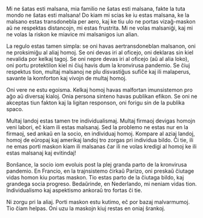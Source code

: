 Mi ne ŝatas esti malsana, mia familio ne ŝatas esti malsana, fakte la tuta mondo ne ŝatas esti malsana! Do kiam mi scias ke iu estas malsana, ke la malsano estas transdonebla per aero, kaj ke tiu ulo ne portas vizaĝ-maskon aŭ ne respektas distancojn, mi estas frustrita. Mi ne volas malsaniĝi, kaj mi ne volas la riskon ke miavice mi malsanigos iun alian.

La regulo estas tamen simpla: se oni havas aertransdoneblan malsanon, oni ne proksimiĝu al aliaj homoj. Se oni devas iri al oficejo, oni deklaras sin kiel nevalida por kelkaj tagoj. Se oni nepre devas iri al oficejo (aŭ al alia loko), oni portu protektilon kiel ni ĉiuj havis dum la kronvirusa pandemio. Se ĉiuj respektus tion, multaj malsanoj ne plu disvastiĝus sufiĉe kaj ili malaperus, savante la komforton kaj vivojn de multaj homoj.

Oni vere ne estu egoisma. Kelkaj homoj havas malfortan imunsistemon pro aĝo aŭ diversaj kialoj. Onia persona sinteno havas publikan efikon. Se oni ne akceptas tiun fakton kaj la ligitan responson, oni forigu sin de la publika spaco. 

Multaj landoj estas tamen tre individualismaj. Multaj firmaoj devigas homojn veni labori, eĉ kiam ili estas malsanaj. Sed la problemo ne estas nur en la firmaoj, sed ankaŭ en la socio, en individuaj homoj. Kompare al aziaj landoj, homoj de eŭropaj kaj amerikaj landoj tro zorgas pri individua bildo. Ĉi tie, ili ne emas porti maskon kiam ili malsanas ĉar ili ne volas kredigi al homoj ke ili estas malsanaj kaj evitindaj!

Bonŝance, la socio iom evoluis post la plej granda parto de la kronvirusa pandemio. En Francio, en la trajnsistemo ĉirkaŭ Parizo, oni preskaŭ ĉiutage vidas homon kiu portas maskon. Tio estas parto de la ĉiutaga bildo, kaj grandega socia progreso. Bedaŭrinde, en Nederlando, mi neniam vidas tion. Individualismo kaj aspektismo ankoraŭ tro fortas ĉi tie.

Ni zorgu pri la aliaj. Porti maskon estu kutimo, eĉ por bazaj malvarmumoj. Tio ĉiam helpas. Oni uzu la maskojn kiuj restas en oniaj ŝrankoj.